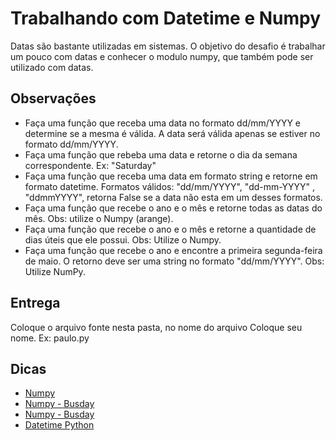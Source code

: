 # Trabalhando com Datetime e Numpy

Datas são bastante utilizadas em sistemas. O objetivo do desafio é trabalhar um pouco com datas e conhecer o modulo numpy, que também pode ser utilizado com datas.

## Observações

- Faça uma função que receba uma data no formato dd/mm/YYYY e determine se a mesma é  válida. A data será válida apenas se estiver no formato dd/mm/YYYY.
- Faça uma função que rebeba uma data e retorne o dia da semana correspondente. Ex: "Saturday"
- Faça uma função que receba uma data em formato string e retorne em formato datetime. Formatos válidos: "dd/mm/YYYY", "dd-mm-YYYY" , "ddmmYYYY", retorna False se a data não esta em um desses formatos.
- Faça uma função que recebe o ano e o mês e retorne todas as datas do mês. Obs: utilize o Numpy (arange).
- Faça uma função que recebe o ano e o mês e retorne a quantidade de dias úteis que ele possui. Obs: Utilize o Numpy.
- Faça uma função que recebe o ano e encontre a primeira segunda-feira de maio. O retorno deve ser uma string no formato "dd/mm/YYYY". Obs: Utilize NumPy.

## Entrega

Coloque o arquivo fonte nesta pasta, no nome do arquivo Coloque seu nome. Ex: paulo.py


## Dicas

- [Numpy](https://docs.scipy.org/doc/)
- [Numpy - Busday](https://docs.scipy.org/doc/numpy/reference/generated/numpy.busday_count.html)
- [Numpy - Busday](https://het.as.utexas.edu/HET/Software/Numpy/reference/generated/numpy.busday_offset.html)
- [Datetime Python](https://docs.python.org/3/library/datetime.html)
